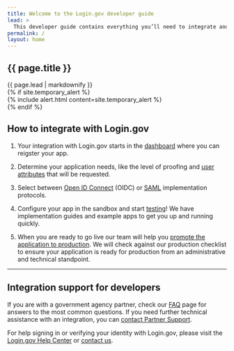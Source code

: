 ```yaml
---
title: Welcome to the Login.gov developer guide
lead: >
  This developer guide contains everything you’ll need to integrate and deploy your application with Login.gov.
permalink: /
layout: home
---
```

<section class="usa-section usa-section--dark">
  <div class="grid-container">
    <div class="grid-row grid-gap">
      <div class="desktop:grid-col-8 desktop:grid-offset-2 mobile:grid-col-auto">
        <h1 class="usa-display mobile:margin-2">{{ page.title }}</h1>
        <div class="usa-intro mobile:margin-2">{{ page.lead | markdownify }}</div>
      </div>
    </div>
  </div>
</section>
<div class="grid-container">
  <div class="desktop:grid-col-9 desktop:grid-offset-2 mobile:grid-col-auto mobile:padding-2">
  {% if site.temporary_alert %}
  <section class="usa-section" markdown="1">  
      {% include alert.html content=site.temporary_alert %}
  </section>
  {% endif %}
  <h2 class='margin-top-4'>How to integrate with Login.gov</h2>

  <ol class="usa-process-list usa-prose margin-bottom-4">
    <li class="usa-process-list__item">
      <p>
        Your integration with Login.gov starts in the <a href="https://dashboard.int.identitysandbox.gov/" class="usa-link">dashboard</a> where you can reigster your app.
      </p>
    </li>
    <li class="usa-process-list__item">
      <p>
        Determine your application needs, like the level of proofing and <a href="{% link _pages/attributes.md %}" class="usa-link">user attributes</a> that will be requested.
      </p>
    </li>
    <li class="usa-process-list__item">
      <p>
        Select between <a href="{% link _pages/oidc/getting-started.md %}" class="usa-link">Open ID Connect</a> (OIDC) or <a href="{% link _pages/saml/getting-started.md %}" class="usa-link">SAML</a> implementation protocols.
      </p>
    </li>
    <li class="usa-process-list__item">
      <p>
        Configure your app in the sandbox and start <a href="{% link _pages/testing.md %}" class="usa-link">testing</a>! We have implementation guides and example apps to get you up and running quickly.
      </p>
    </li>
    <li class="usa-process-list__item">
      <p>
        When you are ready to go live our team will help you <a href="{% link _pages/production.md %}" class="usa-link">promote the application to production</a>. We will check against our production checklist to ensure your application is ready for production from an administrative and technical standpoint.
      </p>
    </li>
  </ol>

  <hr class="text-primary-light border-solid measure-5 margin-x-0">
  <section class="usa-section usa-prose padding-top-5">
    <h2>Integration support for developers</h2>
    <p class="measure-5 margin-x-0">
      If you are with a government agency partner, check our <a href="{% link _pages/support.md %}" class="usa-link">FAQ</a> page for answers to the most common questions. If you need further technical assistance with an integration, you can <a href="{{site.baseurl}}/support#contacting-partner-support">contact Partner Support</a>.
    </p>
    <p class="measure-5 margin-x-0">
      For help signing in or verifying your identity with Login.gov, please visit the <a href="https://login.gov/help/" class="usa-link">Login.gov Help Center</a> or <a href="https://login.gov/contact/" class="usa-link">contact us</a>.
    </p>
  </section>
  </div>
</div>
